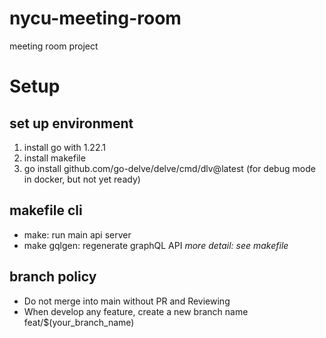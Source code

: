 # nycu-meeting-room
meeting room project

# Setup
## set up environment
1. install go with 1.22.1
2. install makefile
3. go install github.com/go-delve/delve/cmd/dlv@latest (for debug mode in docker, but not yet ready)

## makefile cli
- make: run main api server
- make gqlgen: regenerate graphQL API
*more detail: see makefile*

## branch policy
- Do not merge into main without PR and Reviewing
- When develop any feature, create a new branch name feat/$(your_branch_name)
